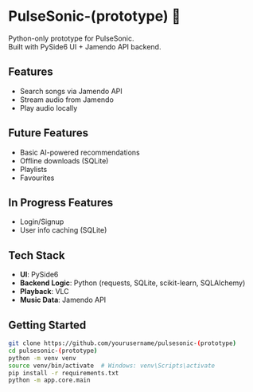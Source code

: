 # PulseSonic-(prototype) 🎵  
Python-only prototype for PulseSonic.  
Built with PySide6 UI + Jamendo API backend.

## Features
- Search songs via Jamendo API  
- Stream audio from Jamendo
- Play audio locally

## Future Features
- Basic AI-powered recommendations  
- Offline downloads (SQLite)
- Playlists
- Favourites

## In Progress Features
- Login/Signup
- User info caching (SQLite)

## Tech Stack
- **UI**: PySide6  
- **Backend Logic**: Python (requests, SQLite, scikit-learn, SQLAlchemy)  
- **Playback**: VLC
- **Music Data**: Jamendo API  

## Getting Started
```bash
git clone https://github.com/yourusername/pulsesonic-(prototype)
cd pulsesonic-(prototype)
python -m venv venv
source venv/bin/activate  # Windows: venv\Scripts\activate
pip install -r requirements.txt
python -m app.core.main

